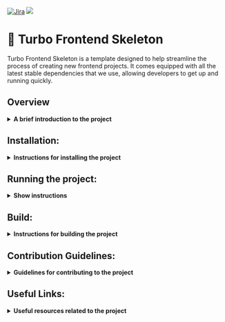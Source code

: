 [![Jira](https://badgen.net/badge/icon/jira?icon=jira&label)](https://wesionary-team.atlassian.net/jira/software/projects/FR/boards/58)
[![](https://img.shields.io/badge/%F0%9F%93%9A-Documentation-green.svg)](https://www.notion.so/wesionary-team/Frontend-Skeleton-Documentation-adac91e528a0498fb3e9316c86f3183b)

# 🚀 Turbo Frontend Skeleton

Turbo Frontend Skeleton is a template designed to help streamline the process of creating new frontend projects. It comes equipped with all the latest stable dependencies that we use, allowing developers to get up and running quickly.


## Overview
<details><summary><b>A brief introduction to the project</b></summary>
  
<br>This turborepo uses **Yarn** as a package manager. It includes the following packages/apps:
  
**Apps and Packages**

- `docs`: a [Next.js](https://nextjs.org/) app
- `web`: another [Next.js](https://nextjs.org/) app
- `ui`: a stub React component library shared by both `web` and `docs` applications
- `eslint-config-custom`: `eslint` configurations (includes `eslint-config-next` and `eslint-config-prettier`)
- `tsconfig`: `tsconfig.json`s used throughout the monorepo

Each package/app is 100% [TypeScript](https://www.typescriptlang.org/).
  
**Tech Stack:**

| Technology                                 | Description                                                                                                  |
| :----------------------------------------- | :----------------------------------------------------------------------------------------------------------- |
| [Next.js](https://nextjs.org/)             | A React-based framework for building modern web applications                                               |
| [Tailwind CSS](https://tailwindcss.com)     | A utility-first CSS framework for rapidly building custom designs                                         |
| [Chakra UI](https://chakra-ui.com)          | A simple and modular component library for React applications                                               |
| [Storybook](https://storybook.js.org)       | An open-source tool for building UI components and pages in isolation                                      |
| [React Query](https://tanstack.com)         | A library for managing and caching server state in React applications                                       |
| [Axios](https://axios-http.com)             | Axios is a promise-based HTTP Client for node.js and the browser                                            |
| [React Hook Form](https://react-hook-form.com) | A performant, flexible and extensible forms library for React with easy-to-use validation features    |
| [zod](https://github.com/vriad/zod)        | A TypeScript-first schema validation tool that is intuitive, type-safe and practical                        |
| [next-i18next](https://github.com/isaachinman/next-i18next) | A plugin for Next.js that provides a simple, powerful way to add internationalization to your app |
| [Sentry](https://sentry.io/)                | A cloud-based platform for error monitoring, logging and aggregation in software applications and services |


**Utilities**

This turborepo has some additional tools already setup for you:
  
  | Technology     | Description                                         |
| :--------------| :-------------------------------------------------- |
| TypeScript     | A strict syntactical superset of JavaScript         |
| ESLint         | A pluggable linting utility for JavaScript and JSX  |
| Prettier       | An opinionated code formatter                       |
  
  
<p align="right"><a href="#-turbo-frontend-skeleton">⬆️</a></p>
 
</details>


## Installation:

<details><summary><b>Instructions for installing the project</b></summary>

  <br>Open a command prompt or terminal window on your local computer. Navigate to the directory where you want to clone the repository.
1. Use the **`git clone`** command to clone the repository. The syntax is as follows:

```jsx
git clone git@github.com:wesionaryTEAM/turbo-frontend-skeleton.git
```

2. Go inside `turbo-frontend-skeleton` folder

```jsx
cd turbo-frontend-skeleton
```

3. Checkout to `develop` branch

```jsx
git checkout develop
```

4. Make sure to select the appropriate version of Node.js by using `nvm use` If you haven't installed nvm yet, you can follow the installation instructions at the [**official nvm repository on GitHub**](https://github.com/nvm-sh/nvm#installing-and-updating). This step is important to ensure that the project uses the correct version of Node.js and to avoid any potential compatibility issues.

  
5. After that  you’ll first need to install all the dependencies 

```jsx
yarn install
```

Good Job! 🤗 You successfully installed the skeleton, now we just need to run project.
  
<p align="right"><a href="#-turbo-frontend-skeleton">⬆️</a></p>

</details>


## Running the project:
<details><summary><b>Show instructions</b></summary>
  
<br>- To Run **both apps** from root

```jsx
   yarn run dev
```
 
<br>- To run **Web** workspace from root

```jsx
   yarn workspace web run dev
```

<br>- To run **Docs** workspace from root

```jsx
   yarn workspace docs run dev
```
  
 <p align="right"><a href="#-turbo-frontend-skeleton">⬆️</a></p>
</details>


## Build:

<details><summary><b>Instructions for building the project</b></summary>

<br>To build all apps and packages, run the following command:

```
cd turbo-frontend-skeleton
yarn run build
```

To run apps workspace

```
cd turbo-frontend-skeleton
yarn workspace web run dev
```

To run docs workspace

```
cd turbo-frontend-skeleton
yarn workspace docs run dev
```
<p align="right"><a href="#-turbo-frontend-skeleton">⬆️</a></p>

</details>


## Contribution Guidelines:
<details><summary><b>Guidelines for contributing to the project</b></summary>
<br>
  
- Always create a new branch from the `develop` branch, and not from the main branch.
- Make your changes in the new branch and test thoroughly.
- Create a pull request (PR) for your changes so that they can be reviewed and merged into the develop branch.
- Never merge directly into the main branch. All changes to the main branch should be done through a pull request.

<p align="right"><a href="#-turbo-frontend-skeleton">⬆️</a></p>
</details>


## Useful Links:

<details><summary><b>Useful resources related to the project </b></summary>

<br>**Project Realted:**

- [Documentation](https://www.notion.so/Frontend-Skeleton-Documentation-adac91e528a0498fb3e9316c86f3183b)
- [Checklist](https://www.notion.so/Frontend-Skeleton-Dependencies-Checklist-82baa48de70f4e25aab67f501fb70358)
- [Jira Board](https://wesionary-team.atlassian.net/jira/software/projects/FR/boards/58)

**Learn more about the power of Turborepo:**
  
- [Tasks](https://turbo.build/repo/docs/core-concepts/monorepos/running-tasks)
- [Caching](https://turbo.build/repo/docs/core-concepts/caching)
- [Remote Caching](https://turbo.build/repo/docs/core-concepts/remote-caching)
- [Filtering](https://turbo.build/repo/docs/core-concepts/monorepos/filtering)
- [Configuration Options](https://turbo.build/repo/docs/reference/configuration)
- [CLI Usage](https://turbo.build/repo/docs/reference/command-line-reference)

  <p align="right"><a href="#-turbo-frontend-skeleton">⬆️</a></p>

  </details>
